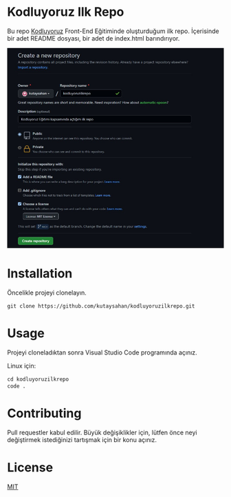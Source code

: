 # Kodluyoruz Ilk Repo
Bu repo [Kodluyoruz](https://www.kodluyoruz.org/) Front-End Eğitiminde oluşturduğum ilk repo. İçerisinde bir adet README dosyası, bir adet de index.html barındırıyor.

![pic](./images/first-repo.jpg)

# Installation
Öncelikle projeyi clonelayın.
```
git clone https://github.com/kutaysahan/kodluyoruzilkrepo.git
```

# Usage
Projeyi cloneladıktan sonra Visual Studio Code programında açınız.

Linux için:

```
cd kodluyoruzilkrepo
code .
```

# Contributing
Pull requestler kabul edilir. Büyük değişiklikler için, lütfen önce neyi değiştirmek istediğinizi tartışmak için bir konu açınız.

# License 
[MIT](https://choosealicense.com/licenses/mit/)